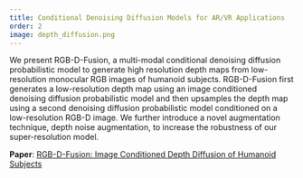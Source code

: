 ```yaml
---
title: Conditional Denoising Diffusion Models for AR/VR Applications
order: 2
image: depth_diffusion.png
---
```


We present RGB-D-Fusion, a multi-modal conditional denoising diffusion probabilistic model to generate high resolution depth maps from low-resolution monocular RGB images of humanoid subjects. RGB-D-Fusion first generates a low-resolution depth map using an image conditioned denoising diffusion probabilistic model and then upsamples the depth map using a second denoising diffusion probabilistic model conditioned on a low-resolution RGB-D image. We further introduce a novel augmentation technique, depth noise augmentation, to increase the robustness of our super-resolution model.

**Paper**: <a href="https://arxiv.org/abs/2307.15988" target="_blank">RGB-D-Fusion: Image Conditioned Depth Diffusion of Humanoid Subjects</a>
